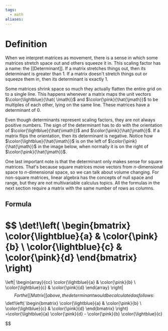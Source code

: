 ```yaml
---
tags:
  - math
aliases:
---
```

# Definition
When we interpret matrices as movement, there is a sense in which some matrices stretch space out and others squeeze it in. This scaling factor has a name: the [[Determinant]]. If a matrix stretches things out, then its determinant is greater than 1. If a matrix doesn't stretch things out or squeeze them in, then its determinant is exactly 1. 

Some matrices shrink space so much they actually flatten the entire grid on to a single line. This happens whenever a matrix maps the unit vectors $\color{\lightblue}{\hat{ \imath}}$ and $\color{\pink}{\hat{\jmath}}$ to be multiples of each other, lying on the same line. These matrices have a determinant of 0.

Even though determinants represent scaling factors, they are not always positive numbers. The sign of the determinant has to do with the orientation of $\color{\lightblue}{\hat{\imath}}$ and $\color{\pink}{\hat{\jmath}}$. If a matrix flips the orientation, then its determinant is negative. Notice how $\color{\lightblue}{\hat{\imath}}$ is on the left of $\color{\pink}{\hat{\jmath}}$ in the image below, when normally it is on the right of $\color{\pink}{\hat{\jmath}}$.

One last important note is that the determinant only makes sense for square matrices. That's because square matrices move vectors from $n$-dimensional space to $n$-dimensional space, so we can talk about volume changing. For non-square matrices, linear algebra has the concepts of null space and range, but they are not multivariable calculus topics. All the formulas in the next section require a matrix with the same number of rows as columns.

## Formula
$$
\det\!\left(
\begin{bmatrix}
\color{\lightblue}{a} & \color{\pink}{b} \\
\color{\lightblue}{c} & \color{\pink}{d}
\end{bmatrix}
\right)
=
\left|
\begin{array}{cc}
\color{\lightblue}{a} & \color{\pink}{b} \\
\color{\lightblue}{c} & \color{\pink}{d}
\end{array}
\right|
$$
For the [[Matrix]] above, the determinant would be calculated as follows:
$$
\det\!\left(
\begin{bmatrix}
\color{\lightblue}{a} & \color{\pink}{b} \\
\color{\lightblue}{c} & \color{\pink}{d}
\end{bmatrix}
\right)
=\color{\lightblue}{a} \color{\pink}{d} - \color{\pink}{b} \color{\lightblue}{c}

$$

